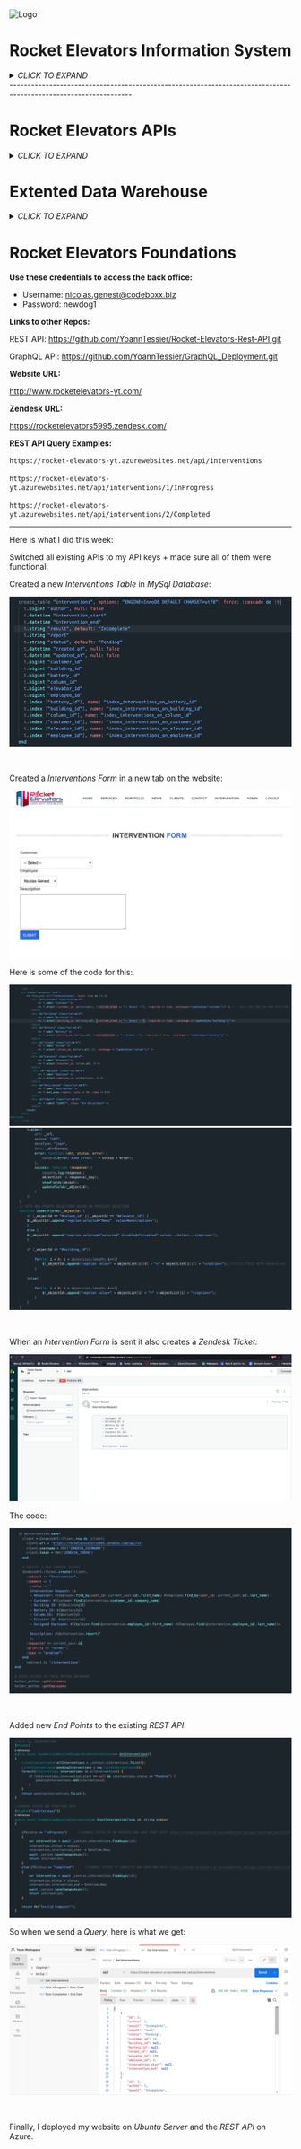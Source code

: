 <img align="center" src="http://www.rocketelevators-yt.com/assets/logo-transparent-3c6296bf2343b849b947f8ccfce0de61dd34ba7f9e2a23a53d0a743bc4604e3c.png"  alt="Logo" width="850" height="200">


# Rocket Elevators Information System #

<details>
<summary><i>CLICK TO EXPAND</i></summary>

This week converted our static website into a Ruby on Rails application.

The first step was to use the Assett Pipeline to provide the JS, CSS and HTML files needed to run the website. 

We implemented Embeded Ruby Syntax to the HTML code.

We created a database which contained multiple tables :

The employee table is used to assign permissions to access the Backoffice. It is also used to store e-mails and passwords of said employees.

If you want to access the Backoffice use these credentials:

- username: nicolas.genest@codeboxx.biz
- password: newdog1

</br>

![](2021-02-19-19-06-57.png)

</br>

The users table is used to store login information for employees. It also assigns an ID to each one in order to link the tables together.


![](2021-02-19-19-09-22.png)

</br>

In order to create a Backoffice, we first had to implement an authentication process. To achieve this, we used Gem Devise which took care of all the controllers necessary for user creation and user sessions. We then used RailsAdmin that provided us with a Backoffice interface for managing our data, such as the Employee table, the Users table and a Quote table which is used to store all the quote requests made on the website.


![](2021-02-19-19-31-26.png)

</br>

Here is a screenshot of what the list of quotes looks like :

![](2021-02-19-19-30-54.png)

</br>

We then deployed the website to AWS Ubuntu Server using Cloudflare to secure it.

</br>
</br>

The Backoffice was updated to include more data from Mysql as well as adding a Data Warehouse.

![](2021-02-26-17-48-58.png)

</br>

It is now possible to Query the database and show the results in a graph :

![](2021-02-26-17-52-10.png)

</br>

We can also group multiple Graphs at the same time using a Dashboard :

![](2021-02-26-17-53-32.png)

</br>

In order to link the two databases together and to keep them up to date, we had to create tasks :

![](2021-02-26-17-55-30.png)

</details>
----------------------------------------------------------------------------------------------------------------
</br>

# Rocket Elevators APIs #

<details>
<summary><i>CLICK TO EXPAND</i></summary>

**Use these credentials to access the back office:**

- Username: nicolas.genest@codeboxx.biz
- Password: newdog1
---------------------------------------------------------------------------------------------------------------
</br>

<u><b>This week we had to implement APIs to our Rocket Elevators Rails Applications:</u></b>

</br>

First we added the **Twilio** and **Slack** APIs which were pretty similar. We added this code to the *Elevator Model*:

![](2021-03-11-12-17-18.png)

</br>

Next we linked the *Quotes* and *Leads* controller to **Zendesk**:

![](2021-03-11-12-56-02.png)

![](2021-03-11-12-56-45.png)

</br>

Here is what the **Sendgrid** code looks like in the *Leads Controller*:

![](2021-03-11-12-59-13.png)

This is the email that the customer receives when he/she completes the *Contact Form*:

![](2021-03-11-13-06-02.png)

</br>

In order to have *Contact Form Attachment Files* sent to **Dropbox**,(Le login est cmoutlook17@gmail.com password: rocketelevators2021) here is what we added:

![](2021-03-11-13-15-36.png)

</br>

Next comes **IBM Watson Text-to-Speech**. We started by adding an audio player to *Rails Admin* in a new tab called Watson:

![](2021-03-11-13-26-19.png)

Then, we created a method that updates the audio file with Watson reading the text provided, here is the code:

![](2021-03-11-13-51-19.png)

See what the audio player looks like:

![](2021-03-11-13-54-10.png)

</br>

Finally, we implemented **Google Maps** in the *Back Office*. This is the code:

![](2021-03-12-11-08-22.png)

![](2021-03-12-11-09-12.png)

Here is what it looks like on the website:

![](2021-03-12-11-11-36.png)

## BONUS ##

</br>

We added a **Spotify Player** to the *Admin Page*:

![](2021-03-12-17-25-18.png)
![](2021-03-12-17-25-45.png)
![](2021-03-12-17-26-46.png)

</br>

Next, we added a new **Watson** to provide interesting facts about *Star Wars*:

![](2021-03-12-17-28-30.png)
![](2021-03-12-17-29-23.png)
![](2021-03-12-17-30-09.png)

</br>

Finally we tried to add **Weather** to *Google Maps* but this is as far as we got:

![](2021-03-12-22-28-09.png)
</details>

# Extented Data Warehouse #
<details>
<summary><i>CLICK TO EXPAND</i></summary>

<u><b>This week we had to extend our data warehouse with a table named Fact Intervention:</u></b>

![](fact_int.jpg)

</br>

Then we developed a rake task to generate random data into that table.

![](fact_int2.jpg)
</details>

# Rocket Elevators Foundations #

**Use these credentials to access the back office:**

- Username: nicolas.genest@codeboxx.biz
- Password: newdog1

**Links to other Repos:**

REST API: https://github.com/YoannTessier/Rocket-Elevators-Rest-API.git

GraphQL API: https://github.com/YoannTessier/GraphQL_Deployment.git

**Website URL:**

http://www.rocketelevators-yt.com/

**Zendesk URL:**

https://rocketelevators5995.zendesk.com/

**REST API Query Examples:**

```
https://rocket-elevators-yt.azurewebsites.net/api/interventions

https://rocket-elevators-yt.azurewebsites.net/api/interventions/1/InProgress

https://rocket-elevators-yt.azurewebsites.net/api/interventions/2/Completed
```
---------------------------------------------------------------------------------------------------------------

Here is what I did this week: 

Switched all existing APIs to my API keys + made sure all of them were functional.

Created a new *Interventions Table* in *MySql Database*:

![](2021-03-26-22-38-03.png)

<br>

Created a *Interventions Form* in a new tab on the website:

![](2021-03-26-22-43-13.png)

Here is some of the code for this:

![](2021-03-26-22-43-56.png)
![](2021-03-26-22-59-30.png)

<br>

When an *Intervention Form* is sent it also creates a *Zendesk Ticket:*

![](2021-03-26-22-57-12.png)

The code: 

![](2021-03-26-22-58-06.png)


<br>

Added new *End Points* to the existing *REST API*:

![](2021-03-26-22-46-17.png)

So when we send a *Query*, here is what we get:

![](2021-03-26-22-47-44.png)

<br>

Finally, I deployed my website on *Ubuntu Server* and the *REST API* on Azure. 














